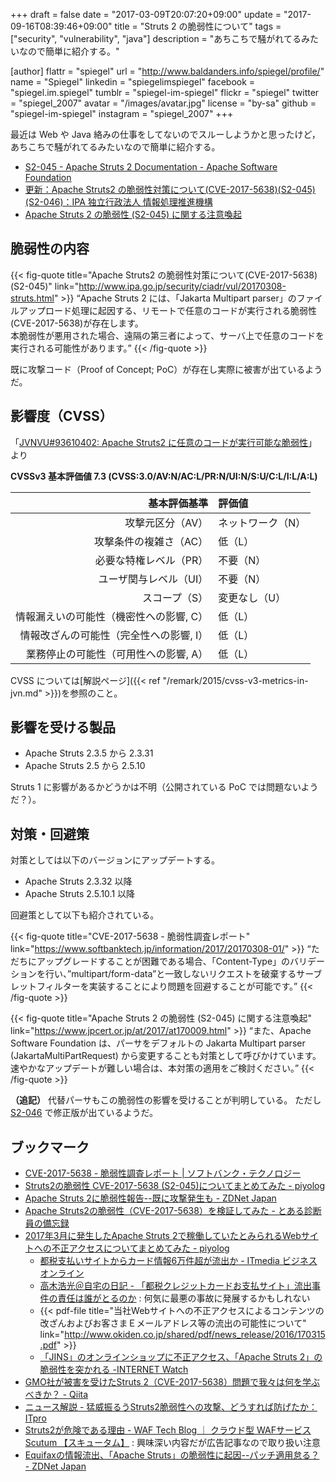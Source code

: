 +++
draft = false
date = "2017-03-09T20:07:20+09:00"
update = "2017-09-16T08:39:46+09:00"
title = "Struts 2 の脆弱性について"
tags = ["security", "vulnerability", "java"]
description = "あちこちで騒がれてるみたいなので簡単に紹介する。"

[author]
  flattr = "spiegel"
  url = "http://www.baldanders.info/spiegel/profile/"
  name = "Spiegel"
  linkedin = "spiegelimspiegel"
  facebook = "spiegel.im.spiegel"
  tumblr = "spiegel-im-spiegel"
  flickr = "spiegel"
  twitter = "spiegel_2007"
  avatar = "/images/avatar.jpg"
  license = "by-sa"
  github = "spiegel-im-spiegel"
  instagram = "spiegel_2007"
+++

最近は Web や Java 絡みの仕事をしてないのでスルーしようかと思ったけど，あちこちで騒がれてるみたいなので簡単に紹介する。

- [S2-045 - Apache Struts 2 Documentation - Apache Software Foundation](https://cwiki.apache.org/confluence/display/WW/S2-045)
- [更新：Apache Struts2 の脆弱性対策について(CVE-2017-5638)(S2-045)(S2-046)：IPA 独立行政法人 情報処理推進機構](http://www.ipa.go.jp/security/ciadr/vul/20170308-struts.html)
- [Apache Struts 2 の脆弱性 (S2-045) に関する注意喚起](https://www.jpcert.or.jp/at/2017/at170009.html)

## 脆弱性の内容

{{< fig-quote title="Apache Struts2 の脆弱性対策について(CVE-2017-5638)(S2-045)" link="http://www.ipa.go.jp/security/ciadr/vul/20170308-struts.html" >}}
<q>Apache Struts 2 には、「Jakarta Multipart parser」のファイルアップロード処理に起因する、リモートで任意のコードが実行される脆弱性(CVE-2017-5638)が存在します。<br>
本脆弱性が悪用された場合、遠隔の第三者によって、サーバ上で任意のコードを実行される可能性があります。</q>
{{< /fig-quote >}}

既に攻撃コード（Proof of Concept; PoC）が存在し実際に被害が出ているようだ。

## 影響度（CVSS）

「[JVNVU#93610402: Apache Struts2 に任意のコードが実行可能な脆弱性](http://jvn.jp/vu/JVNVU93610402/)」より

**CVSSv3 基本評価値 7.3 (CVSS:3.0/AV:N/AC:L/PR:N/UI:N/S:U/C:L/I:L/A:L)**

| 基本評価基準                            | 評価値            |
|----------------------------------------:|:------------------|
| 攻撃元区分（AV）                        | ネットワーク（N） |
| 攻撃条件の複雑さ（AC）                  | 低（L）           |
| 必要な特権レベル（PR）                  | 不要（N）         |
| ユーザ関与レベル（UI）                  | 不要（N）         |
| スコープ（S）                           | 変更なし（U）     |
| 情報漏えいの可能性（機密性への影響, C） | 低（L）           |
| 情報改ざんの可能性（完全性への影響, I） | 低（L）           |
| 業務停止の可能性（可用性への影響, A）   | 低（L）           |

CVSS については[解説ページ]({{< ref "/remark/2015/cvss-v3-metrics-in-jvn.md" >}})を参照のこと。

## 影響を受ける製品

- Apache Struts 2.3.5 から 2.3.31
- Apache Struts 2.5 から 2.5.10

Struts 1 に影響があるかどうかは不明（公開されている PoC では問題ないようだ？）。

## 対策・回避策

対策としては以下のバージョンにアップデートする。

- Apache Struts 2.3.32 以降
- Apache Struts 2.5.10.1 以降

回避策として以下も紹介されている。

{{< fig-quote title="CVE-2017-5638 - 脆弱性調査レポート" link="https://www.softbanktech.jp/information/2017/20170308-01/" >}}
<q>ただちにアップグレードすることが困難である場合、「Content-Type」のバリデーションを行い、”multipart/form-data”と一致しないリクエストを破棄するサーブレットフィルターを実装することにより問題を回避することが可能です。</q>
{{< /fig-quote >}}

{{< fig-quote title="Apache Struts 2 の脆弱性 (S2-045) に関する注意喚起" link="https://www.jpcert.or.jp/at/2017/at170009.html" >}}
<q>また、Apache Software Foundation は、パーサをデフォルトの Jakarta Multipart parser (JakartaMultiPartRequest) から変更することも対策として呼びかけています。速やかなアップデートが難しい場合は、本対策の適用をご検討ください。</q>
{{< /fig-quote >}}

**（追記）** 代替パーサもこの脆弱性の影響を受けることが判明している。
ただし [S2-046](https://struts.apache.org/docs/s2-046.html) で修正版が出ているようだ。

## ブックマーク

- [CVE-2017-5638 - 脆弱性調査レポート | ソフトバンク・テクノロジー](https://www.softbanktech.jp/information/2017/20170308-01/)
- [Struts2の脆弱性 CVE-2017-5638 (S2-045)についてまとめてみた - piyolog](http://d.hatena.ne.jp/Kango/20170307/1488907259)
- [Apache Struts 2に脆弱性報告--既に攻撃発生も - ZDNet Japan](https://japan.zdnet.com/article/35097780/)
- [Apache Struts2の脆弱性（CVE-2017-5638）を検証してみた - とある診断員の備忘録](http://tigerszk.hatenablog.com/entry/2017/03/08/063334)
- [2017年3月に発生したApache Struts 2で稼働していたとみられるWebサイトへの不正アクセスについてまとめてみた - piyolog](http://d.hatena.ne.jp/Kango/20170311/1489253880)
    - [都税支払いサイトからカード情報6万件超が流出か - ITmedia ビジネスオンライン](http://www.itmedia.co.jp/business/articles/1703/10/news133.html)
    - [高木浩光＠自宅の日記 - 「都税クレジットカードお支払サイト」流出事件の責任は誰がとるのか](http://takagi-hiromitsu.jp/diary/20170310.html) : 何気に最悪の事故に発展するかもしれない
    - {{< pdf-file title="当社Webサイトへの不正アクセスによるコンテンツの改ざんおよびお客さまＥメールアドレス等の流出の可能性について" link="http://www.okiden.co.jp/shared/pdf/news_release/2016/170315.pdf" >}}
    - [「JINS」のオンラインショップに不正アクセス、「Apache Struts 2」の脆弱性を突かれる -INTERNET Watch](http://internet.watch.impress.co.jp/docs/news/1051268.html)
- [GMO社が被害を受けたStruts 2（CVE-2017-5638）問題で我々は何を学ぶべきか？ - Qiita](http://qiita.com/gakuri/items/f70cf6c10fbb846335d5)
- [ニュース解説 - 猛威振るうStruts2脆弱性への攻撃、どうすれば防げたか：ITpro](http://itpro.nikkeibp.co.jp/atcl/column/14/346926/032100893/)
- [Struts2が危険である理由 - WAF Tech Blog ｜ クラウド型 WAFサービス Scutum 【スキュータム】](https://www.scutum.jp/information/waf_tech_blog/2017/03/waf-blog-046.html) : 興味深い内容だが広告記事なので取り扱い注意
- [Equifaxの情報流出、「Apache Struts」の脆弱性に起因--パッチ適用怠る？ - ZDNet Japan](https://japan.zdnet.com/article/35107320/)
